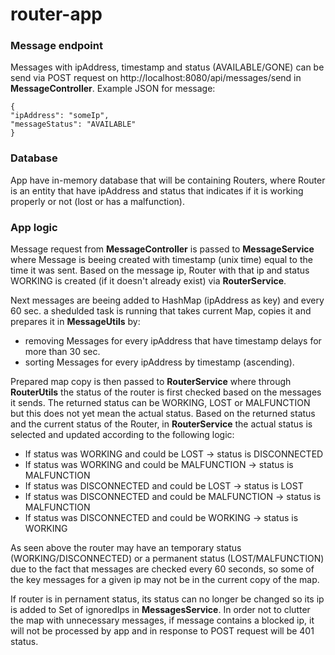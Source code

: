 # router-app
### Message endpoint
Messages with ipAddress, timestamp and status (AVAILABLE/GONE) can be send via POST request on http://localhost:8080/api/messages/send 
in **MessageController**. Example JSON for message:
```
{
"ipAddress": "someIp",
"messageStatus": "AVAILABLE"
}
```

### Database
App have in-memory database that will be containing Routers, where Router is an entity that have ipAddress and status that indicates if it is working properly or not (lost or has a malfunction).

### App logic
Message request from **MessageController** is passed to **MessageService** where Message is beeing created with timestamp (unix time) equal to the time it was sent. 
Based on the message ip, Router with that ip and status WORKING is created (if it doesn't already exist) via **RouterService**.

Next messages are beeing added to HashMap (ipAddress as key) and every 60 sec. a shedulded task is running that takes current Map, copies it and prepares it in **MessageUtils** by:
- removing Messages for every ipAddress that have timestamp delays for more than 30 sec.
- sorting Messages for every ipAddress by timestamp (ascending).

Prepared map copy is then passed to **RouterService** where through **RouterUtils** the status of the router is first checked based on the messages it sends. 
The returned status can be WORKING, LOST or MALFUNCTION but this does not yet mean the actual status. Based on the returned status and the current status of the Router,
in **RouterService** the actual status is selected and updated according to the following logic:
- If status was WORKING and could be LOST -> status is DISCONNECTED
- If status was WORKING and could be MALFUNCTION -> status is MALFUNCTION
- If status was DISCONNECTED and could be LOST -> status is LOST
- If status was DISCONNECTED and could be MALFUNCTION -> status is MALFUNCTION
- If status was DISCONNECTED and could be WORKING -> status is WORKING

As seen above the router may have an temporary status (WORKING/DISCONNECTED) or a permanent status (LOST/MALFUNCTION) due to the fact that messages are checked every 60 seconds, so
some of the key messages for a given ip may not be in the current copy of the map.

If router is in pernament status, its status can no longer be changed so its ip is added to Set of ignoredIps in **MessagesService**. 
In order not to clutter the map with unnecessary messages, if message contains a blocked ip, it will not be processed by app
and in response to POST request will be 401 status. 
